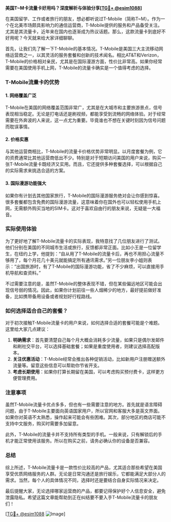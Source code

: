 **美国T~M卡流量卡好用吗？深度解析与体验分享[[TG💪+ @esim1088](https://t.me/s/esim1088)]**

在美国留学、工作或者旅行的朋友，想必都听说过T-Mobile（简称T~M）。作为一个在北美市场颇具影响力的通信运营商，T-Mobile提供的服务和产品备受关注。尤其是其流量卡，近年来在国内也逐渐成为热议话题。那么，这款流量卡到底好不好用呢？今天就来给大家详细聊聊。

首先，让我们先了解一下T-Mobile的基本情况。T-Mobile是美国三大主流移动网络运营商之一，以其灵活的服务套餐和创新的技术闻名。相比AT&T和Verizon，T-Mobile的价格相对亲民，尤其是在国际漫游方面，性价比非常高。如果你经常需要在美国使用手机上网，T-Mobile的流量卡确实是一个值得考虑的选择。

### T-Mobile流量卡的优势

#### 1. 网络覆盖广泛
T-Mobile在美国的网络覆盖范围非常广，尤其是在大城市和主要旅游景点，信号表现相当稳定。无论是打电话还是刷视频，都能享受到流畅的网络体验。对于经常需要在外奔波的人来说，这一点尤为重要。毕竟谁也不想在关键时刻因为信号问题而耽误事情。

#### 2. 价格实惠
与其他运营商相比，T-Mobile的流量卡价格优势非常明显。以月度套餐为例，它的资费通常比其他运营商低出不少。特别是对于短期访问美国的用户来说，购买一张T-Mobile流量卡既经济又实用。而且，它还提供多种套餐选择，可以根据自己的实际需求来挑选合适的方案。

#### 3. 国际漫游功能强大
如果你有计划去其他国家旅行，T-Mobile的国际漫游服务绝对会让你感到惊喜。很多套餐都包含免费的国际漫游流量，这意味着你在国外也可以轻松使用手机上网，无需额外购买当地的SIM卡。这对于喜欢自由行的朋友来说，无疑是一大福音。

### 实际使用体验

为了更好地了解T-Mobile流量卡的实际表现，我特意找了几位朋友进行了测试。他们分别在美国的不同城市生活或旅行，反馈都非常正面。比如小王是一位留学生，在纽约上学，他提到：“自从用了T-Mobile的流量卡后，再也不用担心流量不够用了，每个月花几十美元就能搞定所有通讯需求。”另一位朋友李小姐则表示：“出国旅游时，有了T-Mobile的国际漫游功能，省了不少麻烦，可以直接用手机导航和查资料。”

不过需要注意的是，虽然T-Mobile的整体表现不错，但在某些偏远地区可能会出现信号弱的情况。因此，如果你计划前往一些人烟稀少的地方，最好提前做好准备，比如携带备用设备或者规划好行程路线。

### 如何选择适合自己的套餐？

对于初次接触T-Mobile流量卡的用户来说，如何选择合适的套餐可能是个难题。这里给大家几点建议：

1. **明确需求**：首先要清楚自己每个月大概会消耗多少流量，如果只是偶尔发邮件和刷社交平台，可以选择基础套餐；如果是重度使用者，则建议选择高配版本。
2. **关注优惠活动**：T-Mobile经常会推出各种促销活动，比如新用户注册赠送额外流量等。留意这些信息可以帮助你节省开支。
3. **考虑长期使用**：如果你打算长期留在美国，可以考虑购买预付费卡，这样更方便管理费用。

### 注意事项

虽然T-Mobile流量卡优点多多，但也有一些需要注意的地方。首先就是语言障碍问题，由于T-Mobile主要面向英语国家用户，所以官网和客服大多是英文界面。如果你对英语不太熟悉，操作起来可能会有些困难。其次，部分地区的商店可能不支持中文服务，购买时需要多加留意。

此外，T-Mobile的流量卡并不支持所有类型的手机。一般来说，只有解锁后的手机才能正常使用该服务。所以在购买之前，请务必确认你的设备是否兼容。

### 总结

综上所述，T-Mobile流量卡是一款性价比较高的产品，尤其适合那些希望在美国享受优质网络服务的人群。无论是日常沟通还是旅行娱乐，它都能满足大部分人的需求。当然，每个人的具体情况不同，选择时还是要结合自身实际情况来决定。

最后提醒大家，无论选择哪家运营商的产品，都要记得保护好个人信息安全，避免泄露隐私。希望这篇文章能帮助到正在纠结要不要入手T-Mobile流量卡的朋友们！

[[TG💪+ @esim1088](https://t.me/s/esim1088) ![Image](https://i.postimg.cc/4NQfJmqS/Snipaste-2025-05-13-00-14-12.png)]